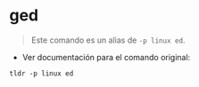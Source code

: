 # ged

> Este comando es un alias de `-p linux ed`.

- Ver documentación para el comando original:

`tldr -p linux ed`
